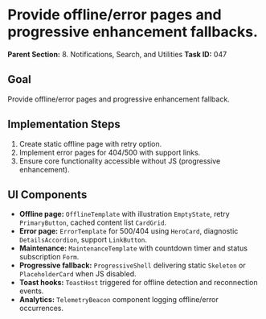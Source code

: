 # Provide offline/error pages and progressive enhancement fallbacks.

**Parent Section:** 8. Notifications, Search, and Utilities
**Task ID:** 047

## Goal
Provide offline/error pages and progressive enhancement fallback.

## Implementation Steps
1. Create static offline page with retry option.
2. Implement error pages for 404/500 with support links.
3. Ensure core functionality accessible without JS (progressive enhancement).

## UI Components
- **Offline page:** `OfflineTemplate` with illustration `EmptyState`, retry `PrimaryButton`, cached content list `CardGrid`.
- **Error page:** `ErrorTemplate` for 500/404 using `HeroCard`, diagnostic `DetailsAccordion`, support `LinkButton`.
- **Maintenance:** `MaintenanceTemplate` with countdown timer and status subscription `Form`.
- **Progressive fallback:** `ProgressiveShell` delivering static `Skeleton` or `PlaceholderCard` when JS disabled.
- **Toast hooks:** `ToastHost` triggered for offline detection and reconnection events.
- **Analytics:** `TelemetryBeacon` component logging offline/error occurrences.
